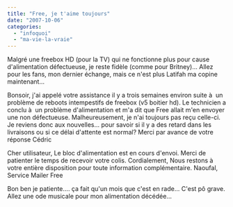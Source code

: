 ```yaml
---
title: "Free, je t'aime toujours"
date: "2007-10-06"
categories: 
  - "infoquoi"
  - "ma-vie-la-vraie"
---
```


Malgré une freebox HD (pour la TV) qui ne fonctionne plus pour cause d'alimentation défectueuse, je reste fidèle (comme pour Britney)... Allez pour les fans, mon dernier échange, mais ce n'est plus Latifah ma copine maintenant...

Bonsoir, j'ai appelé votre assistance il y a trois semaines environ suite à  un problème de reboots intempestifs de freebox (v5 boitier hd). Le technicien a conclu à  un problème d'alimentation et m'a dit que Free allait m'en envoyer une non défectueuse. Malheureusement, je n'ai toujours pas reçu celle-ci. Je reviens donc aux nouvelles... pour savoir si il y a des retard dans les livraisons ou si ce délai d'attente est normal? Merci par avance de votre réponse Cédric

Cher utilisateur, Le bloc d'alimentation est en cours d'envoi. Merci de patienter le temps de recevoir votre colis. Cordialement, Nous restons à  votre entière disposition pour toute information complémentaire. Naoufal, Service Mailer Free

Bon ben je patiente.... ça fait qu'un mois que c'est en rade... C'est pô grave. Allez une ode musicale pour mon alimentation décédée...
